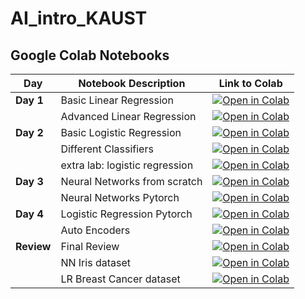 # AI_intro_KAUST

## Google Colab Notebooks

|Day       | Notebook Description             | Link to Colab                                                                 |
|-----------|----------------------------------|------------------------------------------------------------------------------|
| **Day 1** | Basic Linear Regression   | [![Open in Colab](https://colab.research.google.com/assets/colab-badge.svg)](https://colab.research.google.com/github/Yaqoub2/AI_intro_KAUST/blob/main/day1_Linear_Regression_Basics.ipynb) |
|           | Advanced Linear Regression   | [![Open in Colab](https://colab.research.google.com/assets/colab-badge.svg)](https://colab.research.google.com/github/Yaqoub2/AI_intro_KAUST/blob/main/day1_Lab_Linear_Regression_Advanced.ipynb) |
| **Day 2** | Basic Logistic Regression       | [![Open in Colab](https://colab.research.google.com/assets/colab-badge.svg)](https://colab.research.google.com/github/Yaqoub2/AI_intro_KAUST/blob/main/day2_Logistic_Regression_Basics.ipynb) |
|           | Different Classifiers      | [![Open in Colab](https://colab.research.google.com/assets/colab-badge.svg)](https://colab.research.google.com/drive/1V8AIKNqVtI_QCGNHkN9-kgRvgC9S3tSg?usp=sharing) |
|           | extra lab: logistic regression     | [![Open in Colab](https://colab.research.google.com/assets/colab-badge.svg)](https://colab.research.google.com/github/Yaqoub2/AI_intro_KAUST/blob/main/Xlab_logistic_regression(ex).ipynb) |
| **Day 3** | Neural Networks from scratch  |  [![Open in Colab](https://colab.research.google.com/assets/colab-badge.svg)](https://colab.research.google.com/drive/1Ii0vu-KqRmkdjoiPDzN4qhCn31ZJnwjz?usp=sharing) |
|           | Neural Networks Pytorch  |  [![Open in Colab](https://colab.research.google.com/assets/colab-badge.svg)](https://colab.research.google.com/drive/1aQlsfzVIFvO4ayv0AZ81kBwPq5tQ7UNM?usp=sharing) |
| **Day 4** | Logistic Regression Pytorch         | [![Open in Colab](https://colab.research.google.com/assets/colab-badge.svg)](https://colab.research.google.com/drive/1RP6TbOeTrWC40hpBaty1jtmRQGT2pEdR?usp=sharing) |
|           | Auto Encoders         |[![Open in Colab](https://colab.research.google.com/assets/colab-badge.svg)](https://colab.research.google.com/drive/1NyWLBlElPWoGY2yJ1KSxFPJXlJvPkxGd?usp=sharing) |
| **Review** | Final Review        | [![Open in Colab](https://colab.research.google.com/assets/colab-badge.svg)](https://colab.research.google.com/drive/1pvOByCdGpW4IL2j2ouFCIWiuV_Y4n390?usp=sharing) |
|           | NN Iris dataset        |[![Open in Colab](https://colab.research.google.com/assets/colab-badge.svg)](https://colab.research.google.com/drive/1zL7OwMlqNYvHJnaH3ahzvsbvWOTMdpwD?usp=sharing) |
|           | LR Breast Cancer dataset        |[![Open in Colab](https://colab.research.google.com/assets/colab-badge.svg)](https://colab.research.google.com/drive/1z1Pu-1E2zNYh-d1RhmNvs-LnxN88eo7O?usp=sharing) |



